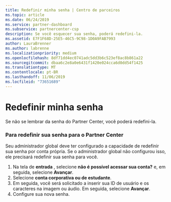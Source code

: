 ```yaml
---
title: Redefinir minha senha | Centro de parceiros
ms.topic: article
ms.date: 06/24/2019
ms.service: partner-dashboard
ms.subservice: partnercenter-csp
description: Se você esquecer sua senha, poderá redefini-la.
ms.assetid: E7F1F68D-25E5-46C5-9C98-1D0A9FAB7993
author: LauraBrenner
ms.author: labrenne
ms.localizationpriority: medium
ms.openlocfilehash: 8df71dd4ec0741adc5dd3b6c523ef8ac8b861a22
ms.sourcegitcommit: dbaa6c2e8a0e6431f1420e024cca6d0dd54f1425
ms.translationtype: MT
ms.contentlocale: pt-BR
ms.lasthandoff: 11/06/2019
ms.locfileid: "73651689"
---
```

# <a name="reset-my-password"></a>Redefinir minha senha

Se não se lembrar da senha do Partner Center, você poderá redefini-la.

### <a name="to-reset-your-password-to-partner-center"></a>Para redefinir sua senha para o Partner Center

Seu administrador global deve ter configurado a capacidade de redefinir sua senha por conta própria. Se o administrador global não configurou isso, ele precisará redefinir sua senha para você. 

1. Na tela de **entrada** , selecione **não é possível acessar sua conta?** e, em seguida, selecione **Avançar**.
2. Selecione **conta corporativa ou de estudante**.
3. Em seguida, você será solicitado a inserir sua ID de usuário e os caracteres na imagem ou áudio. Em seguida, selecione **Avançar**.
4. Configure sua nova senha.
